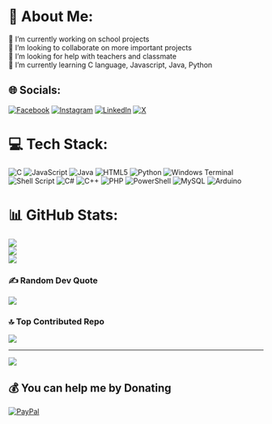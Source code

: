 # 💫 About Me:
🔭 I’m currently working on school projects<br>👯 I’m looking to collaborate on more important projects<br>🤝 I’m looking for help with teachers and classmate<br>🌱 I’m currently learning C language, Javascript, Java, Python


## 🌐 Socials:
[![Facebook](https://img.shields.io/badge/Facebook-%231877F2.svg?logo=Facebook&logoColor=white)](https://facebook.com/emiliano.riverafacio) [![Instagram](https://img.shields.io/badge/Instagram-%23E4405F.svg?logo=Instagram&logoColor=white)](https://instagram.com/emilianorivera478) [![LinkedIn](https://img.shields.io/badge/LinkedIn-%230077B5.svg?logo=linkedin&logoColor=white)](https://www.linkedin.com/in/emiliano-rivera-facio-6307a32b4/) [![X](https://img.shields.io/badge/X-black.svg?logo=X&logoColor=white)](https://x.com/@Emilian13132545) 

# 💻 Tech Stack:
![C](https://img.shields.io/badge/c-%2300599C.svg?style=for-the-badge&logo=c&logoColor=white) ![JavaScript](https://img.shields.io/badge/javascript-%23323330.svg?style=for-the-badge&logo=javascript&logoColor=%23F7DF1E) ![Java](https://img.shields.io/badge/java-%23ED8B00.svg?style=for-the-badge&logo=openjdk&logoColor=white) ![HTML5](https://img.shields.io/badge/html5-%23E34F26.svg?style=for-the-badge&logo=html5&logoColor=white) ![Python](https://img.shields.io/badge/python-3670A0?style=for-the-badge&logo=python&logoColor=ffdd54) ![Windows Terminal](https://img.shields.io/badge/Windows%20Terminal-%234D4D4D.svg?style=for-the-badge&logo=windows-terminal&logoColor=white) ![Shell Script](https://img.shields.io/badge/shell_script-%23121011.svg?style=for-the-badge&logo=gnu-bash&logoColor=white) ![C#](https://img.shields.io/badge/c%23-%23239120.svg?style=for-the-badge&logo=csharp&logoColor=white) ![C++](https://img.shields.io/badge/c++-%2300599C.svg?style=for-the-badge&logo=c%2B%2B&logoColor=white) ![PHP](https://img.shields.io/badge/php-%23777BB4.svg?style=for-the-badge&logo=php&logoColor=white) ![PowerShell](https://img.shields.io/badge/PowerShell-%235391FE.svg?style=for-the-badge&logo=powershell&logoColor=white) ![MySQL](https://img.shields.io/badge/mysql-%2300000f.svg?style=for-the-badge&logo=mysql&logoColor=white) ![Arduino](https://img.shields.io/badge/-Arduino-00979D?style=for-the-badge&logo=Arduino&logoColor=white)
# 📊 GitHub Stats:
![](https://github-readme-stats.vercel.app/api?username=emiliano0807&theme=dark&hide_border=false&include_all_commits=true&count_private=false)<br/>
![](https://github-readme-streak-stats.herokuapp.com/?user=emiliano0807&theme=dark&hide_border=false)<br/>
![](https://github-readme-stats.vercel.app/api/top-langs/?username=emiliano0807&theme=dark&hide_border=false&include_all_commits=true&count_private=false&layout=compact)

### ✍️ Random Dev Quote
![](https://quotes-github-readme.vercel.app/api?type=horizontal&theme=radical)

### 🔝 Top Contributed Repo
![](https://github-contributor-stats.vercel.app/api?username=emiliano0807&limit=5&theme=dark&combine_all_yearly_contributions=true)

---
[![](https://visitcount.itsvg.in/api?id=emiliano0807&icon=0&color=0)](https://visitcount.itsvg.in)


  ## 💰 You can help me by Donating
  [![PayPal](https://img.shields.io/badge/PayPal-00457C?style=for-the-badge&logo=paypal&logoColor=white)](https://www.paypal.me/EmilianoRivera4578) 

  
<!-- Proudly created with GPRM ( https://gprm.itsvg.in  update)-->

